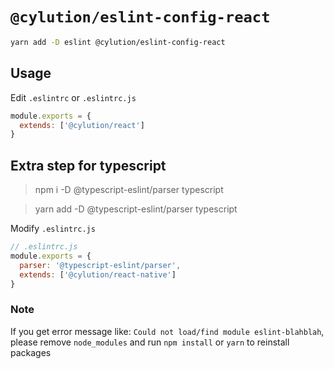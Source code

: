 # `@cylution/eslint-config-react`

```bash
yarn add -D eslint @cylution/eslint-config-react
```
## Usage

Edit ``.eslintrc`` or ``.eslintrc.js``
```js
module.exports = {
  extends: ['@cylution/react']
}
```

## Extra step for typescript
> npm i -D @typescript-eslint/parser typescript

> yarn add -D @typescript-eslint/parser typescript

Modify `.eslintrc.js`
```js
// .eslintrc.js
module.exports = {
  parser: '@typescript-eslint/parser',
  extends: ['@cylution/react-native']
}
```

### Note
If you get error message like: `Could not load/find module eslint-blahblah`, please remove `node_modules` and run `npm install` or `yarn` to reinstall packages
